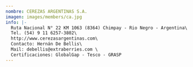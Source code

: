 ```yaml
---
nombre: CEREZAS ARGENTINAS S.A.
imagen: images/members/ca.jpg
info: |-
  Ruta Nacional N° 22 KM 1063 (8364) Chimpay - Rio Negro - Argentina\
  Tel. (54) 9 11 6257-3802\
  http://www.cerezasargentinas.com\
  Contacto: Hernán De Bellis\
  Mail: debellis@extraberries.com \
  Certificaciones: GlobalGap - Tesco - GRASP
---
```

